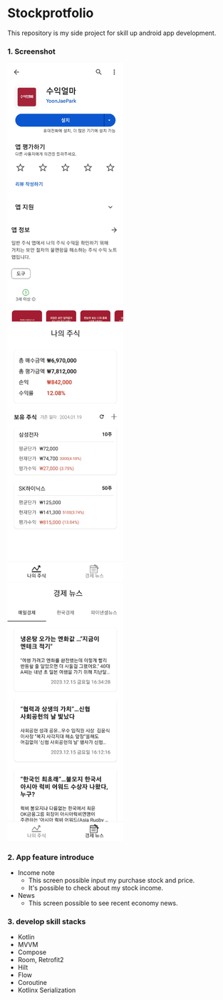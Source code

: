# Stockprotfolio
This repository is my side project for skill up android app development.
### 1. Screenshot

<p>
    <img src="./images/Screensho_Google Play Store.jpg" width="260">
    <img src="./images/Screenshot_My Stock.jpg" width="260">
    <img src="./images/Screenshot_News.jpg" width="260">
</p>

### 2. App feature introduce
- Income note
  - This screen possible input my purchase stock and price.
  - It's possible to check about my stock income.
- News
  - This screen possible to see recent economy news.

### 3. develop skill stacks
 - Kotlin
 - MVVM
 - Compose
 - Room, Retrofit2
 - Hilt
 - Flow
 - Coroutine
 - Kotlinx Serialization
